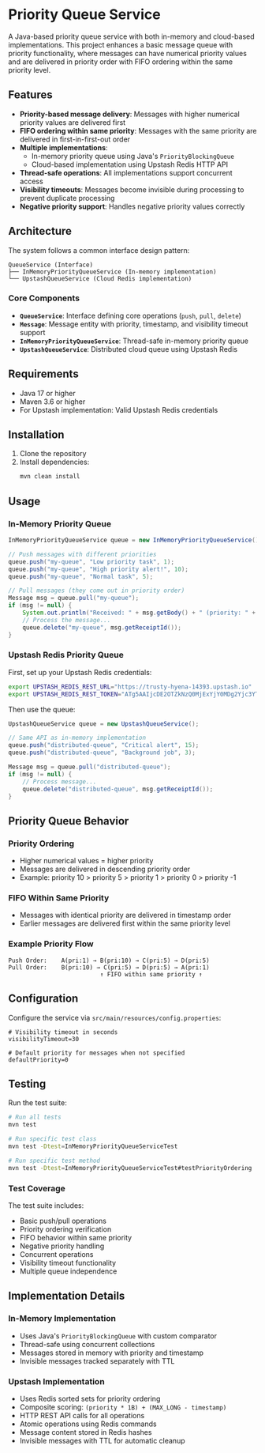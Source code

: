 # Priority Queue Service

A Java-based priority queue service with both in-memory and cloud-based implementations. This project enhances a basic message queue with priority functionality, where messages can have numerical priority values and are delivered in priority order with FIFO ordering within the same priority level.

## Features

- **Priority-based message delivery**: Messages with higher numerical priority values are delivered first
- **FIFO ordering within same priority**: Messages with the same priority are delivered in first-in-first-out order
- **Multiple implementations**: 
  - In-memory priority queue using Java's `PriorityBlockingQueue`
  - Cloud-based implementation using Upstash Redis HTTP API
- **Thread-safe operations**: All implementations support concurrent access
- **Visibility timeouts**: Messages become invisible during processing to prevent duplicate processing
- **Negative priority support**: Handles negative priority values correctly

## Architecture

The system follows a common interface design pattern:

```
QueueService (Interface)
├── InMemoryPriorityQueueService (In-memory implementation)
└── UpstashQueueService (Cloud Redis implementation)
```

### Core Components

- **`QueueService`**: Interface defining core operations (`push`, `pull`, `delete`)
- **`Message`**: Message entity with priority, timestamp, and visibility timeout support
- **`InMemoryPriorityQueueService`**: Thread-safe in-memory priority queue
- **`UpstashQueueService`**: Distributed cloud queue using Upstash Redis

## Requirements

- Java 17 or higher
- Maven 3.6 or higher
- For Upstash implementation: Valid Upstash Redis credentials

## Installation

1. Clone the repository
2. Install dependencies:
   ```bash
   mvn clean install
   ```

## Usage

### In-Memory Priority Queue

```java
InMemoryPriorityQueueService queue = new InMemoryPriorityQueueService();

// Push messages with different priorities
queue.push("my-queue", "Low priority task", 1);
queue.push("my-queue", "High priority alert!", 10);
queue.push("my-queue", "Normal task", 5);

// Pull messages (they come out in priority order)
Message msg = queue.pull("my-queue");
if (msg != null) {
    System.out.println("Received: " + msg.getBody() + " (priority: " + msg.getPriority() + ")");
    // Process the message...
    queue.delete("my-queue", msg.getReceiptId());
}
```

### Upstash Redis Priority Queue

First, set up your Upstash Redis credentials:

```bash
export UPSTASH_REDIS_REST_URL="https://trusty-hyena-14393.upstash.io"
export UPSTASH_REDIS_REST_TOKEN="ATg5AAIjcDE2OTZkNzQ0MjExYjY0MDg2Yjc3YTNlMjdiNzQ5YjRlNHAxMA"
```

Then use the queue:

```java
UpstashQueueService queue = new UpstashQueueService();

// Same API as in-memory implementation
queue.push("distributed-queue", "Critical alert", 15);
queue.push("distributed-queue", "Background job", 3);

Message msg = queue.pull("distributed-queue");
if (msg != null) {
    // Process message...
    queue.delete("distributed-queue", msg.getReceiptId());
}
```

## Priority Queue Behavior

### Priority Ordering
- Higher numerical values = higher priority
- Messages are delivered in descending priority order
- Example: priority 10 > priority 5 > priority 1 > priority 0 > priority -1

### FIFO Within Same Priority
- Messages with identical priority are delivered in timestamp order
- Earlier messages are delivered first within the same priority level

### Example Priority Flow
```
Push Order:    A(pri:1) → B(pri:10) → C(pri:5) → D(pri:5)
Pull Order:    B(pri:10) → C(pri:5) → D(pri:5) → A(pri:1)
                          ↑ FIFO within same priority ↑
```

## Configuration

Configure the service via `src/main/resources/config.properties`:

```properties
# Visibility timeout in seconds
visibilityTimeout=30

# Default priority for messages when not specified
defaultPriority=0
```

## Testing

Run the test suite:

```bash
# Run all tests
mvn test

# Run specific test class
mvn test -Dtest=InMemoryPriorityQueueServiceTest

# Run specific test method
mvn test -Dtest=InMemoryPriorityQueueServiceTest#testPriorityOrdering
```

### Test Coverage

The test suite includes:
- Basic push/pull operations
- Priority ordering verification
- FIFO behavior within same priority
- Negative priority handling
- Concurrent operations
- Visibility timeout functionality
- Multiple queue independence

## Implementation Details

### In-Memory Implementation
- Uses Java's `PriorityBlockingQueue` with custom comparator
- Thread-safe using concurrent collections
- Messages stored in memory with priority and timestamp
- Invisible messages tracked separately with TTL

### Upstash Implementation
- Uses Redis sorted sets for priority ordering
- Composite scoring: `(priority * 1B) + (MAX_LONG - timestamp)`
- HTTP REST API calls for all operations
- Atomic operations using Redis commands
- Message content stored in Redis hashes
- Invisible messages with TTL for automatic cleanup

